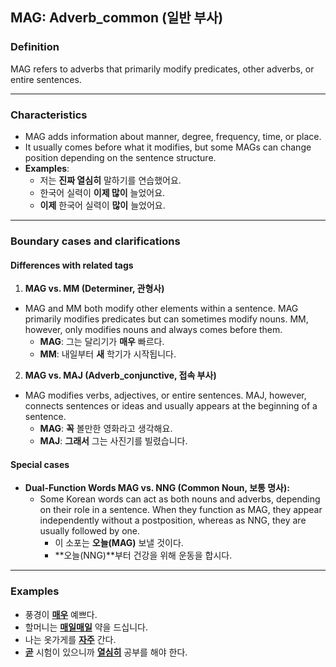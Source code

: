 ## MAG: Adverb_common (일반 부사)

### Definition
MAG refers to adverbs that primarily modify predicates, other adverbs, or entire sentences.

---

### Characteristics
- MAG adds information about manner, degree, frequency, time, or place.
- It usually comes before what it modifies, but some MAGs can change position depending on the sentence structure.
- **Examples**:  
  - 저는 **진짜 열심히** 말하기를 연습했어요.
  - 한국어 실력이 **이제 많이** 늘었어요.
  - **이제** 한국어 실력이 **많이** 늘었어요.

---

### Boundary cases and clarifications  

#### Differences with related tags  
1. **MAG vs. MM (Determiner, 관형사)**  
  - MAG and MM both modify other elements within a sentence. MAG primarily modifies predicates but can sometimes modify nouns. MM, however, only modifies nouns and always comes before them.
    - **MAG**: 그는 달리기가 **매우** 빠르다.
    - **MM**: 내일부터 **새** 학기가 시작됩니다. 

2. **MAG vs. MAJ (Adverb_conjunctive, 접속 부사)**  
  - MAG modifies verbs, adjectives, or entire sentences. MAJ, however, connects sentences or ideas and usually appears at the beginning of a sentence.
    - **MAG**: **꼭** 볼만한 영화라고 생각해요. 
    - **MAJ**: **그래서** 그는 사진기를 빌렸습니다. 

#### Special cases  
- **Dual-Function Words MAG vs. NNG (Common Noun, 보통 명사):**  
  - Some Korean words can act as both nouns and adverbs, depending on their role in a sentence. When they function as MAG, they appear independently without a postposition, whereas as NNG, they are usually followed by one.
    - 이 소포는 **오늘(MAG)** 보낼 것이다. 
    - **오늘(NNG)**부터 건강을 위해 운동을 합시다. 

---
### Examples  
- 풍경이 <ins>**매우**</ins> 예쁘다.  
- 할머니는 <ins>**매일매일**</ins> 약을 드십니다.  
- 나는 옷가게를 <ins>**자주**</ins> 간다.  
- <ins>**곧**</ins> 시험이 있으니까 <ins>**열심히**</ins> 공부를 해야 한다.

